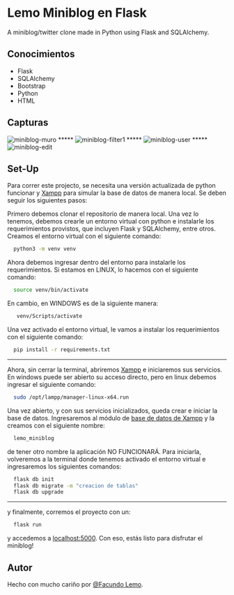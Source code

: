 Lemo Miniblog en Flask
======================
A miniblog/twitter clone made in Python using Flask and SQLAlchemy.

## Conocimientos
 - Flask
 - SQLAlchemy
 - Bootstrap
 - Python
 - HTML

## Capturas
<img src="https://i.ibb.co/5Lk0GYT/miniblog-muro.png" alt="miniblog-muro" border="0">
*****
<img src="https://i.ibb.co/d6x2dkp/miniblog-filter1.png" alt="miniblog-filter1" border="0">
*****
<img src="https://i.ibb.co/gJrTHsw/miniblog-user.png" alt="miniblog-user" border="0">
*****
<img src="https://i.ibb.co/71Ps3Kf/miniblog-edit.png" alt="miniblog-edit" border="0">

## Set-Up

Para correr este projecto, se necesita una versión actualizada de python funcionar y [Xampp](https://www.apachefriends.org/es/index.html) para simular la base de datos de manera local. Se deben seguir los siguientes pasos:

Primero debemos clonar el repositorio de manera local.
Una vez lo tenemos, debemos crearle un entorno virtual con python e instalarle los requerimientos provistos, que incluyen Flask y SQLAlchemy, entre otros.
Creamos el entorno virtual con el siguiente comando:
```bash
  python3 -m venv venv
```
Ahora debemos ingresar dentro del entorno para instalarle los requerimientos. 
Si estamos en LINUX, lo hacemos con el siguiente comando:
```bash
  source venv/bin/activate
```
En cambio, en WINDOWS es de la siguiente manera:
```bash
   venv/Scripts/activate
```
Una vez activado el entorno virtual, le vamos a instalar los requerimientos con el siguiente comando:
```bash
  pip install -r requirements.txt
```
*****
Ahora, sin cerrar la terminal, abriremos [Xampp](https://www.apachefriends.org/es/index.html) e iniciaremos sus servicios.
En windows puede ser abierto su acceso directo, pero en linux debemos ingresar el siguiente comando:
```bash
  sudo /opt/lampp/manager-linux-x64.run
```
Una vez abierto, y con sus servicios inicializados, queda crear e iniciar la base de datos.
Ingresaremos al módulo de [base de datos de Xampp](http://localhost/phpmyadmin/index.php?route=/server/databases) y la creamos con el siguiente nombre:
```bash
  lemo_miniblog
```
de tener otro nombre la aplicación NO FUNCIONARÁ.
Para iniciarla, volveremos a la terminal donde tenemos activado el entorno virtual e ingresaremos los siguientes comandos:
```bash
  flask db init
  flask db migrate -m "creacion de tablas"
  flask db upgrade
```
******

y finalmente, corremos el proyecto con un:
```bash
  flask run
```
y accedemos a [localhost:5000](http://localhost:5000/). Con eso, estás listo para disfrutar el miniblog!


## Autor
Hecho con mucho cariño por [@Facundo Lemo](https://github.com/FacundoEsteban-Lemo).

